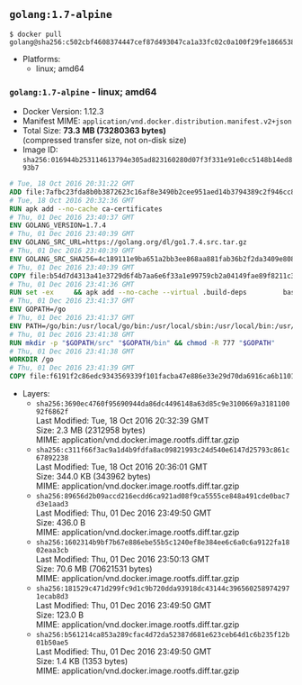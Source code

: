 ## `golang:1.7-alpine`

```console
$ docker pull golang@sha256:c502cbf4608374447cef87d493047ca1a33fc02c0a100f29fe186653881c4b25
```

-	Platforms:
	-	linux; amd64

### `golang:1.7-alpine` - linux; amd64

-	Docker Version: 1.12.3
-	Manifest MIME: `application/vnd.docker.distribution.manifest.v2+json`
-	Total Size: **73.3 MB (73280363 bytes)**  
	(compressed transfer size, not on-disk size)
-	Image ID: `sha256:016944b253114613794e305ad823160280d07f3f331e91e0cc5148b14ed893b7`

```dockerfile
# Tue, 18 Oct 2016 20:31:22 GMT
ADD file:7afbc23fda8b0b3872623c16af8e3490b2cee951aed14b3794389c2f946cc8c7 in / 
# Tue, 18 Oct 2016 20:32:36 GMT
RUN apk add --no-cache ca-certificates
# Thu, 01 Dec 2016 23:40:37 GMT
ENV GOLANG_VERSION=1.7.4
# Thu, 01 Dec 2016 23:40:39 GMT
ENV GOLANG_SRC_URL=https://golang.org/dl/go1.7.4.src.tar.gz
# Thu, 01 Dec 2016 23:40:39 GMT
ENV GOLANG_SRC_SHA256=4c189111e9ba651a2bb3ee868aa881fab36b2f2da3409e80885ca758a6b614cc
# Thu, 01 Dec 2016 23:40:39 GMT
COPY file:b54d7d4313a41e3729d6f4b7aa6e6f33a1e99759cb2a04149fae89f8211c3a65 in / 
# Thu, 01 Dec 2016 23:41:36 GMT
RUN set -ex 	&& apk add --no-cache --virtual .build-deps 		bash 		gcc 		musl-dev 		openssl 		go 		&& export GOROOT_BOOTSTRAP="$(go env GOROOT)" 		&& wget -q "$GOLANG_SRC_URL" -O golang.tar.gz 	&& echo "$GOLANG_SRC_SHA256  golang.tar.gz" | sha256sum -c - 	&& tar -C /usr/local -xzf golang.tar.gz 	&& rm golang.tar.gz 	&& cd /usr/local/go/src 	&& patch -p2 -i /no-pic.patch 	&& ./make.bash 		&& rm -rf /*.patch 	&& apk del .build-deps
# Thu, 01 Dec 2016 23:41:37 GMT
ENV GOPATH=/go
# Thu, 01 Dec 2016 23:41:37 GMT
ENV PATH=/go/bin:/usr/local/go/bin:/usr/local/sbin:/usr/local/bin:/usr/sbin:/usr/bin:/sbin:/bin
# Thu, 01 Dec 2016 23:41:38 GMT
RUN mkdir -p "$GOPATH/src" "$GOPATH/bin" && chmod -R 777 "$GOPATH"
# Thu, 01 Dec 2016 23:41:38 GMT
WORKDIR /go
# Thu, 01 Dec 2016 23:41:39 GMT
COPY file:f6191f2c86edc9343569339f101facba47e886e33e29d70da6916ca6b1101a53 in /usr/local/bin/ 
```

-	Layers:
	-	`sha256:3690ec4760f95690944da86dc4496148a63d85c9e3100669a318110092f6862f`  
		Last Modified: Tue, 18 Oct 2016 20:32:39 GMT  
		Size: 2.3 MB (2312958 bytes)  
		MIME: application/vnd.docker.image.rootfs.diff.tar.gzip
	-	`sha256:c311f66f3ac9a1d4b9fdfa8ac09821993c24d540e6147d25793c861c67892238`  
		Last Modified: Tue, 18 Oct 2016 20:36:01 GMT  
		Size: 344.0 KB (343962 bytes)  
		MIME: application/vnd.docker.image.rootfs.diff.tar.gzip
	-	`sha256:89656d2b09accd216ecdd6ca921ad08f9ca5555ce848a491cde0bac7d3e1aad3`  
		Last Modified: Thu, 01 Dec 2016 23:49:50 GMT  
		Size: 436.0 B  
		MIME: application/vnd.docker.image.rootfs.diff.tar.gzip
	-	`sha256:1602314b9bf7b67e886ebe55b5c1240ef8e384ee6c6a0c6a9122fa1802eaa3cb`  
		Last Modified: Thu, 01 Dec 2016 23:50:13 GMT  
		Size: 70.6 MB (70621531 bytes)  
		MIME: application/vnd.docker.image.rootfs.diff.tar.gzip
	-	`sha256:181529c471d299fc9d1c9b720dda93918dc43144c3965602589742971ecab8d3`  
		Last Modified: Thu, 01 Dec 2016 23:49:50 GMT  
		Size: 123.0 B  
		MIME: application/vnd.docker.image.rootfs.diff.tar.gzip
	-	`sha256:b561214ca853a289cfac4d72da52387d681e623ceb64d1c6b235f12b01b50ae5`  
		Last Modified: Thu, 01 Dec 2016 23:49:50 GMT  
		Size: 1.4 KB (1353 bytes)  
		MIME: application/vnd.docker.image.rootfs.diff.tar.gzip
